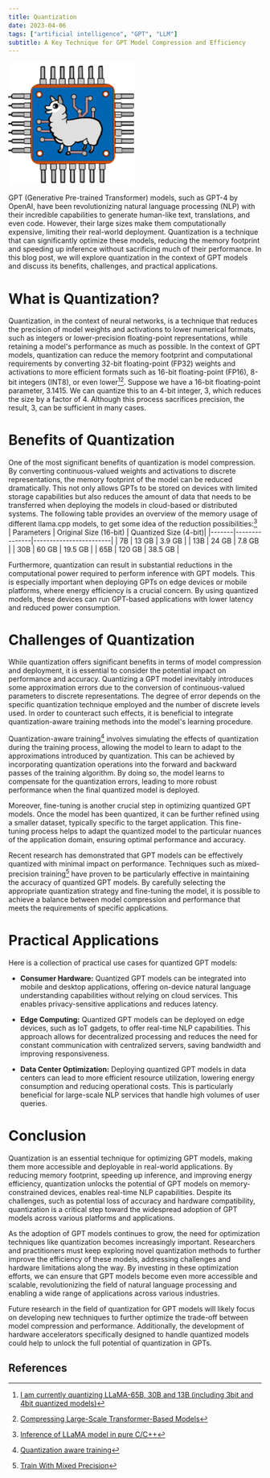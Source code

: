 ```yaml
---
title: Quantization
date: 2023-04-06
tags: ["artificial intelligence", "GPT", "LLM"]
subtitle: A Key Technique for GPT Model Compression and Efficiency
---
```

<aside>
<img src="/images/lama.png" width="250" onclick="window.open(this.src)">
</aside>

GPT (Generative Pre-trained Transformer) models, such as GPT-4 by OpenAI, have been revolutionizing natural language processing (NLP) with their incredible capa&shy;bilities to generate human-like text, translations, and even code. However, their large sizes make them compu&shy;tationally expensive, limiting their real-world deployment. Quantization is a technique that can sig&shy;nificantly optimize these models, reducing the memory footprint and speeding up inference without sacrificing much of their performance. In this blog post, we will explore quantization in the context of GPT models and discuss its benefits, challenges, and practical applications.

# What is Quantization?

Quantization, in the context of neural networks, is a technique that reduces the precision of model weights and activations to lower numerical formats, such as integers or lower-precision floating-point representations, while retaining a model's performance as much as possible. In the context of GPT models, quantization can reduce the memory footprint and computational requirements by converting 32-bit floating-point (FP32) weights and activations to more efficient formats such as 16-bit floating-point (FP16), 8-bit integers (INT8), or even lower[^1][^2]. Suppose we have a 16-bit floating-point parameter, 3.1415. We can quantize this to an 4-bit integer, 3, which reduces the size by a factor of 4. Although this process sacrifices precision, the result, 3, can be sufficient in many cases.


# Benefits of Quantization

One of the most significant benefits of quantization is model compression. By converting continuous-valued weights and activations to discrete representations, the memory footprint of the model can be reduced dramatically. This not only allows GPTs to be stored on devices with limited storage capabilities but also reduces the amount of data that needs to be transferred when deploying the models in cloud-based or distributed systems. The following table provides an overview of the memory usage of different llama.cpp models, to get some idea of the reduction possibilities:[^3]
| Parameters | Original Size (16-bit) | Quantized Size (4-bit)|
|-------|---------------|------------------------|
| 7B    | 13 GB         | 3.9 GB                 |
| 13B   | 24 GB         | 7.8 GB                 |
| 30B   | 60 GB         | 19.5 GB                |
| 65B   | 120 GB        | 38.5 GB                |

Furthermore, quantization can result in substantial reductions in the computational power required to perform inference with GPT models. This is especially important when deploying GPTs on edge devices or mobile platforms, where energy efficiency is a crucial concern. By using quantized models, these devices can run GPT-based applications with lower latency and reduced power consumption.

# Challenges of Quantization

While quantization offers significant benefits in terms of model compression and deployment, it is essential to consider the potential impact on performance and accuracy. Quantizing a GPT model inevitably introduces some approximation errors due to the conversion of continuous-valued parameters to discrete representations. The degree of error depends on the specific quantization technique employed and the number of discrete levels used. In order to counteract such effects, it is beneficial to integrate quantization-aware training methods into the model's learning procedure.

Quantization-aware training[^4] involves simulating the effects of quantization during the training process, allowing the model to learn to adapt to the approximations introduced by quantization. This can be achieved by incorporating quantization operations into the forward and backward passes of the training algorithm. By doing so, the model learns to compensate for the quantization errors, leading to more robust performance when the final quantized model is deployed.

Moreover, fine-tuning is another crucial step in optimizing quantized GPT models. Once the model has been quantized, it can be further refined using a smaller dataset, typically specific to the target application. This fine-tuning process helps to adapt the quantized model to the particular nuances of the application domain, ensuring optimal performance and accuracy.

Recent research has demonstrated that GPT models can be effectively quantized with minimal impact on performance. Techniques such as mixed-precision training[^5] have proven to be particularly effective in maintaining the accuracy of quantized GPT models. By carefully selecting the appropriate quantization strategy and fine-tuning the model, it is possible to achieve a balance between model compression and performance that meets the requirements of specific applications.

# Practical Applications

Here is a collection of practical use cases for quantized GPT models:

* **Consumer Hardware:** Quantized GPT models can be integrated into mobile and desktop applications, offering on-device natural language understanding capabilities without relying on cloud services. This enables privacy-sensitive applications and reduces latency.

* **Edge Computing:** Quantized GPT models can be deployed on edge devices, such as IoT gadgets, to offer real-time NLP capabilities. This approach allows for decentralized processing and reduces the need for constant communication with centralized servers, saving bandwidth and improving responsiveness.

* **Data Center Optimization:** Deploying quantized GPT models in data centers can lead to more efficient resource utilization, lowering energy consumption and reducing operational costs. This is particularly beneficial for large-scale NLP services that handle high volumes of user queries.

# Conclusion

Quantization is an essential technique for optimizing GPT models, making them more accessible and deployable in real-world applications. By reducing memory footprint, speeding up inference, and improving energy efficiency, quantization unlocks the potential of GPT models on memory-constrained devices, enables real-time NLP capabilities. Despite its challenges, such as potential loss of accuracy and hardware compatibility, quantization is a critical step toward the widespread adoption of GPT models across various platforms and applications.

As the adoption of GPT models continues to grow, the need for optimization techniques like quantization becomes increasingly important. Researchers and practitioners must keep exploring novel quantization methods to further improve the efficiency of these models, addressing challenges and hardware limitations along the way. By investing in these optimization efforts, we can ensure that GPT models become even more accessible and scalable, revolutionizing the field of natural language processing and enabling a wide range of applications across various industries.

Future research in the field of quantization for GPT models will likely focus on developing new techniques to further optimize the trade-off between model compression and performance. Additionally, the development of hardware accelerators specifically designed to handle quantized models could help to unlock the full potential of quantization in GPTs.

## References
[^1]: [I am currently quantizing LLaMA-65B, 30B and 13B (including 3bit and 4bit quantized models)](https://www.reddit.com/r/LocalLLaMA/comments/1248183/i_am_currently_quantizing_llama65b_30b_and_13b/)
[^2]: [Compressing Large-Scale Transformer-Based Models](https://direct.mit.edu/tacl/article/doi/10.1162/tacl_a_00413/107387/Compressing-Large-Scale-Transformer-Based-Models-A)
[^3]: [Inference of LLaMA model in pure C/C++](https://github.com/ggerganov/llama.cpp/tree/d2beca95dcfcd6f1145886e914b879ffc3604b7a#memorydisk-requirements)
[^4]: [Quantization aware training](https://www.tensorflow.org/model_optimization/guide/quantization/training)
[^5]: [Train With Mixed Precision](https://docs.nvidia.com/deeplearning/performance/mixed-precision-training/index.html)
